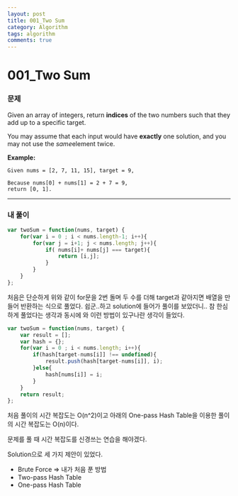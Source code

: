 ```yaml
---
layout: post
title: 001_Two Sum
category: Algorithm
tags: algorithm
comments: true
---
```




# 001_Two Sum

### 문제

Given an array of integers, return **indices** of the two numbers such that they add up to a specific target.

You may assume that each input would have **exactly** one solution, and you may not use the *same*element twice.

**Example:**

```
Given nums = [2, 7, 11, 15], target = 9,

Because nums[0] + nums[1] = 2 + 7 = 9,
return [0, 1].
```

------------

### 내 풀이

```js
var twoSum = function(nums, target) {
    for(var i = 0 ; i < nums.length-1; i++){
        for(var j = i+1; j < nums.length; j++){
            if( nums[i]+ nums[j] === target){
                return [i,j];
            }
        }
    }
};
```

처음은 단순하게 위와 같이 for문을 2번 돌며 두 수를 더해 target과 같아지면 배열을 만들어 반환하는 식으로 풀었다. 쉽군..하고 solution에 들어가 풀이를 보았더니.. 참 한심하게 풀었다는 생각과 동시에 와 이런 방법이 있구나란 생각이 들었다.

```js
var twoSum = function(nums, target) {
    var result = [];
    var hash = {};
    for(var i = 0 ; i < nums.length; i++){
        if(hash[target-nums[i]] !== undefined){
            result.push(hash[target-nums[i]], i);
        }else{
            hash[nums[i]] = i;
        }
    }
    return result;
};
```

처음 풀이의 시간 복잡도는 O(n^2)이고 아래의 One-pass Hash Table을 이용한 풀이의 시간 복잡도는 O(n)이다.

문제를 풀 때 시간 복잡도를 신경쓰는 연습을 해야겠다.

Solution으로 세 가지 제안이 있었다.

- Brute Force 	=> 내가 처음 푼 방법
- Two-pass Hash Table 
- One-pass Hash Table